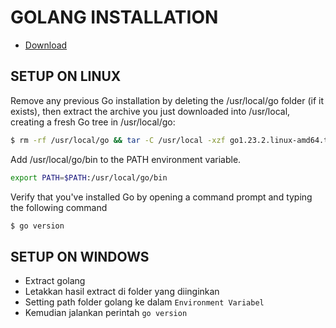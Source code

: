 # GOLANG INSTALLATION

- [Download](https://go.dev/doc/install)

## SETUP ON LINUX

Remove any previous Go installation by deleting the /usr/local/go folder (if it exists), then extract the archive you just downloaded into /usr/local, creating a fresh Go tree in /usr/local/go:

```bash
$ rm -rf /usr/local/go && tar -C /usr/local -xzf go1.23.2.linux-amd64.tar.gz
```

Add /usr/local/go/bin to the PATH environment variable.

```bash
export PATH=$PATH:/usr/local/go/bin
```

Verify that you've installed Go by opening a command prompt and typing the following command

```bash
$ go version
```

## SETUP ON WINDOWS

- Extract golang
- Letakkan hasil extract di folder yang diinginkan
- Setting path folder golang ke dalam `Environment Variabel`
- Kemudian jalankan perintah `go version`

